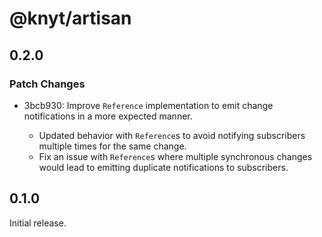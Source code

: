 # @knyt/artisan

## 0.2.0

### Patch Changes

- 3bcb930: Improve `Reference` implementation to emit change notifications in a more expected manner.

  - Updated behavior with `Reference`s to avoid notifying subscribers multiple times for the same change.
  - Fix an issue with `Reference`s where multiple synchronous changes would lead to emitting duplicate notifications to subscribers.

## 0.1.0

Initial release.

